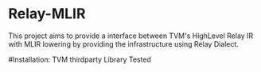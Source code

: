 

# Relay-MLIR
This project aims to provide a interface between TVM's HighLevel Relay IR with MLIR lowering by providing the infrastructure using Relay Dialect.


#Installation: TVM thirdparty Library Tested
